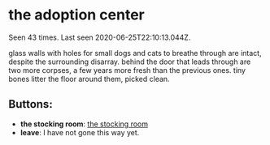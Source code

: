 # the adoption center

Seen 43 times. Last seen 2020-06-25T22:10:13.044Z.

glass walls with holes for small dogs and cats to breathe through are intact, despite the surrounding disarray. behind the door that leads through are two more corpses, a few years more fresh than the previous ones. tiny bones litter the floor around them, picked clean.

## Buttons:

- **the stocking room**: [the stocking room](the-stocking-room-tbnvf8.md)
- **leave**: I have not gone this way yet.